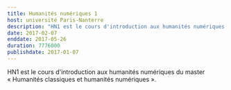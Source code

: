 ```yaml
---
title: Humanités numériques 1
host: université Paris-Nanterre
description: "HN1 est le cours d'introduction aux humanités numériques du master Humanités classiques et humanités numériques"
date: 2017-02-07
enddate: 2017-05-26
duration: 7776000
publishdate: 2017-01-07
---
```


HN1 est le cours d'introduction aux humanités numériques du master «&nbsp;Humanités classiques et humanités numériques&nbsp;».
